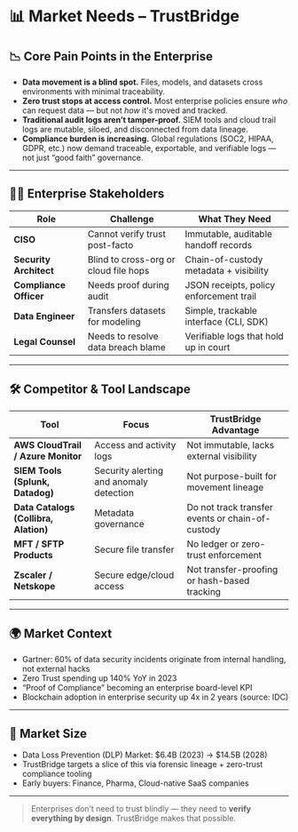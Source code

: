 # 📊 Market Needs – TrustBridge

## 📉 Core Pain Points in the Enterprise

- **Data movement is a blind spot.** Files, models, and datasets cross environments with minimal traceability.
- **Zero trust stops at access control.** Most enterprise policies ensure *who* can request data — but not *how* it's moved and tracked.
- **Traditional audit logs aren’t tamper-proof.** SIEM tools and cloud trail logs are mutable, siloed, and disconnected from data lineage.
- **Compliance burden is increasing.** Global regulations (SOC2, HIPAA, GDPR, etc.) now demand traceable, exportable, and verifiable logs — not just “good faith” governance.

---

## 🧑‍💼 Enterprise Stakeholders

| Role | Challenge | What They Need |
|------|-----------|----------------|
| **CISO** | Cannot verify trust post-facto | Immutable, auditable handoff records |
| **Security Architect** | Blind to cross-org or cloud file hops | Chain-of-custody metadata + visibility |
| **Compliance Officer** | Needs proof during audit | JSON receipts, policy enforcement trail |
| **Data Engineer** | Transfers datasets for modeling | Simple, trackable interface (CLI, SDK) |
| **Legal Counsel** | Needs to resolve data breach blame | Verifiable logs that hold up in court |

---

## 🛠️ Competitor & Tool Landscape

| Tool | Focus | TrustBridge Advantage |
|------|-------|------------------------|
| **AWS CloudTrail / Azure Monitor** | Access and activity logs | Not immutable, lacks external visibility |
| **SIEM Tools (Splunk, Datadog)** | Security alerting and anomaly detection | Not purpose-built for movement lineage |
| **Data Catalogs (Collibra, Alation)** | Metadata governance | Do not track transfer events or chain-of-custody |
| **MFT / SFTP Products** | Secure file transfer | No ledger or zero-trust enforcement |
| **Zscaler / Netskope** | Secure edge/cloud access | Not transfer-proofing or hash-based tracking |

---

## 🌍 Market Context

- Gartner: 60% of data security incidents originate from internal handling, not external hacks  
- Zero Trust spending up 140% YoY in 2023  
- “Proof of Compliance” becoming an enterprise board-level KPI  
- Blockchain adoption in enterprise security up 4x in 2 years (source: IDC)

---

## 📐 Market Size

- Data Loss Prevention (DLP) Market: $6.4B (2023) → $14.5B (2028)  
- TrustBridge targets a slice of this via forensic lineage + zero-trust compliance tooling  
- Early buyers: Finance, Pharma, Cloud-native SaaS companies

---

> Enterprises don’t need to trust blindly — they need to **verify everything by design**. TrustBridge makes that possible.
